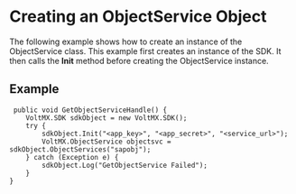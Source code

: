                              

Creating an ObjectService Object
================================

The following example shows how to create an instance of the ObjectService class. This example first creates an instance of the SDK. It then calls the **Init** method before creating the ObjectService instance.

Example
-------

```
 public void GetObjectServiceHandle() {
    VoltMX.SDK sdkObject = new VoltMX.SDK();
    try {
        sdkObject.Init("<app_key>", "<app_secret>", "<service_url>");
        VoltMX.ObjectService objectsvc = sdkObject.ObjectServices("sapobj");
    } catch (Exception e) {
        sdkObject.Log("GetObjectService Failed");
    }
}
```
